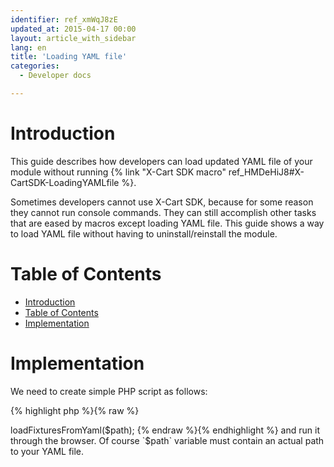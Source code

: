 ```yaml
---
identifier: ref_xmWqJ8zE
updated_at: 2015-04-17 00:00
layout: article_with_sidebar
lang: en
title: 'Loading YAML file'
categories:
  - Developer docs

---
```



# Introduction

This guide describes how developers can load updated YAML file of your module without running {% link "X-Cart SDK macro" ref_HMDeHiJ8#X-CartSDK-LoadingYAMLfile %}.

Sometimes developers cannot use X-Cart SDK, because for some reason they cannot run console commands. They can still accomplish other tasks that are eased by macros except loading YAML file. This guide shows a way to load YAML file without having to uninstall/reinstall the module.

# Table of Contents

*   [Introduction](#introduction)
*   [Table of Contents](#table-of-contents)
*   [Implementation](#implementation)

# Implementation

We need to create simple PHP script as follows: 

{% highlight php %}{% raw %}
<?php

require_once 'top.inc.php';

$path = 'path/to/your/yaml/file.yaml';

\XLite\Core\Database::getInstance()->loadFixturesFromYaml($path);
{% endraw %}{% endhighlight %}

and run it through the browser. Of course `$path` variable must contain an actual path to your YAML file.